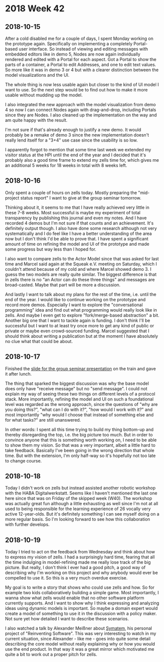 # 2018 Week 42

## 2018-10-15

After a cold disabled me for a couple of days, I spent Monday working on the prototype again. Specifically on implementing a completely Portal-based user interface. So instead of viewing and editing messages with embedded editors like in demo 5, Nodes are now again individually rendered and edited with a Portal for each aspect. Got a Portal to show the parts of a container, a Portal to edit Addresses, and one to edit text values. So more like it was in demo 3 or 4 but with a clearer distinction between the model visualizations and the UI.

The whole thing is now less usable again but closer to the kind of UI model I want to use. So the next step would be to find out how to make it more usable without mudding up the model.

I also integrated the new approach with the model visualization from demo 4 so now I can connect Nodes again with drag-and-drop, including Portals since they are Nodes. I also cleaned up the implementation on the way and am quite happy with the result.

I'm not sure if that's already enough to justify a new demo. It would probably be a remake of demo 3 since the new implementation doesn't really lend itself for a "3+4" use case since the usability is so low.

I apparently forgot to mention that some time last week we extended my visitor status at the HPI until the end of the year and I decided that it's probably also a good time frame to extend my zells time for, which gives me an additional 5 weeks for 18 weeks in total with 8 weeks left.


## 2018-10-16

Only spent a couple of hours on zells today. Mostly preparing the "mid-project status report" I want to give at the group seminar tomorrow.

Thinking about it, it seems to me that I have really achieved very little in these 7-8 weeks. Most successful is maybe my experiment of total transparency by publishing this journal and even my notes. And I have recorded 4 demos but I'm not sure if that counts and an achievement. It's definitely output though. I also have done some research although not very systematically and I do feel like I have a better understanding of the area now but I don't think I'd be able to prove that. I have spent a significant amount of time on refining the model and UI of the prototype and made some progress but way less than I hoped for.

I also want to compare zells to the Actor Model since that was asked for last time and Marcel said again at the Squeak e.V. meeting on Saturday, which I couldn't attend because of my cold and where Marcel showed demo 3. I guess the two models are really quite similar. The biggest difference is that in zells there is no "an Actor can do these three things" and messages are broad-casted. Maybe that part will be more a discussion.

And lastly I want to talk about my plans for the rest of the time, i.e. until the end of the year. I would like to continue working on the prototype and record more demos. Especially I want to explore the "conversational programming" idea and find out what programming would really look like in zells. And maybe I even get to explore "fork/merge-based abstraction" a bit. Another big one that I want to tackle again is funding. I don't think I'll be successful but I want to at least try once more to get any kind of public or private or maybe even crowd-sourced funding. Marcel suggested that I should think about writing a publication but at the moment I have absolutely no clue what that could be about.


## 2018-10-17

Finished the [slide for the group seminar presentation][seminar 3] on the train and gave it after lunch.

The thing that sparked the biggest discussion was why the base model does only have "receive message" but no "send message". I could not explain my way of seeing these two things on different levels of a protocol stack. More importantly, refining the model and UI on such a foundational level was regarded as the wrong approach, since the questions of "why are you doing this?", "what can I do with it?", "how would I work with it?" and most importantly "why would I choose that instead of something else and for what tasks?" are still unanswered.

In other words: I spent all this time trying to build my thing bottom-up and thereby disregarding the top, i.e. the big picture too much. But in order to convince anyone that this is something worth working on, I need to be able to show them my vision. So that was a very important, albeit a little hard to take feedback. Basically I've been going in the wrong direction that whole time. But with the extension, I'm only half-way so it's hopefully not too late to change course.

[seminar 3]: https://github.com/zells/project/tree/master/presentations/swa%20seminar%203


## 2018-10-18

Today I didn't work on zells but instead assisted another robotic workshop with the HABA Digitalwerkstatt. Seems like I haven't mentioned the last one here since that was on Friday of the skipped week (W40). The workshop was actually great fun although a little exhausting as well since I'm not at all used to being responsible for the learning experience of 26 vocally very active 12-year-olds. But it's definitely something I can see myself doing on a more regular basis. So I'm looking forward to see how this collaboration with further develops.


## 2018-10-19

Today I tried to act on the feedback from Wednesday and think about how to express my vision of zells. I had a surprisingly hard time, fearing that all the time indulging in model-refining made me really lose track of the big picture. But really, I don't think I ever had a good pitch, a good way of describing why I'm working on this project and why anybody would ever be compelled to use it. So this is a very much overdue exercise.

My goal is to write a story that shows who could use zells and how. So for example two kids collaboratively building a simple game. Most importantly, I wanna show what zells would enable that no other software platform currently supports. And I want to show why I think expressing and analyzing ideas using dynamic models is important. So maybe a domain expert would create a model of something to use it in the discussion with a policy maker. Not sure yet how detailed I want to describe these scenarios.

I also watched a talk by Alexander Meißner about [Symatem], his personal project of "Reinventing Software". This was very interesting to watch in my current situation, since Alexander - like me - goes into quite some detail describing the core model without really explaining why or how you would use the end product. In that way it was a great mirror which motivated me quite a bit to work out a proper pitch for zells.

[Symatem]: https://symatem.github.io/ 